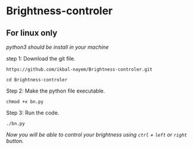 # Brightness-controler  

For linux only
---

*python3 should be install in your machine*

step 1: Download the git file.

   `https://github.com/ikbal-nayem/Brightness-controler.git`
   
   `cd Brightness-controler`

Step 2: Make the python file executable.

   `chmod +x bn.py`

Step 3: Run the code.

   `./bn.py`

*Now you will be able to control your brightness using `ctrl` + `left` or `right` button.*
